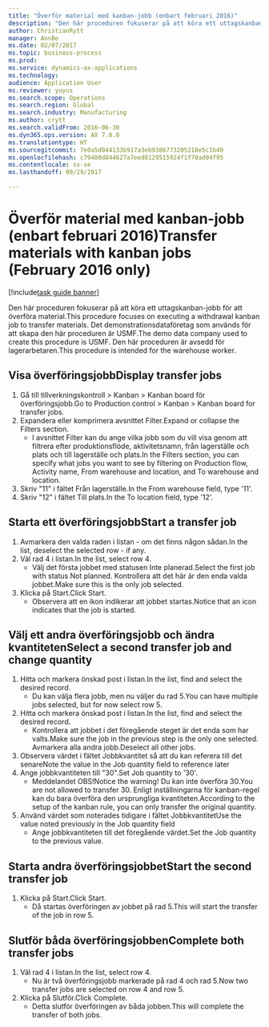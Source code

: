 ```yaml
--- 
title: "Överför material med kanban-jobb (enbart februari 2016)"
description: "Den här proceduren fokuserar på att köra ett uttagskanban-jobb för att överföra material."
author: ChristianRytt
manager: AnnBe
ms.date: 02/07/2017
ms.topic: business-process
ms.prod: 
ms.service: dynamics-ax-applications
ms.technology: 
audience: Application User
ms.reviewer: yuyus
ms.search.scope: Operations
ms.search.region: Global
ms.search.industry: Manufacturing
ms.author: crytt
ms.search.validFrom: 2016-06-30
ms.dyn365.ops.version: AX 7.0.0
ms.translationtype: HT
ms.sourcegitcommit: 7e0a5d044133b917a3eb9386773205218e5c1b40
ms.openlocfilehash: c79480d844627a7eed8129515924f1f70ad04f95
ms.contentlocale: sv-se
ms.lasthandoff: 09/29/2017

---
```

# <a name="transfer-materials-with-kanban-jobs-february-2016-only"></a><span data-ttu-id="83e59-103">Överför material med kanban-jobb (enbart februari 2016)</span><span class="sxs-lookup"><span data-stu-id="83e59-103">Transfer materials with kanban jobs (February 2016 only)</span></span>

[!include[task guide banner](../../includes/task-guide-banner.md)]

<span data-ttu-id="83e59-104">Den här proceduren fokuserar på att köra ett uttagskanban-jobb för att överföra material.</span><span class="sxs-lookup"><span data-stu-id="83e59-104">This procedure focuses on executing a withdrawal kanban job to transfer materials.</span></span> <span data-ttu-id="83e59-105">Det demonstrationsdataföretag som används för att skapa den här proceduren är USMF.</span><span class="sxs-lookup"><span data-stu-id="83e59-105">The demo data company used to create this procedure is USMF.</span></span> <span data-ttu-id="83e59-106">Den här proceduren är avsedd för lagerarbetaren.</span><span class="sxs-lookup"><span data-stu-id="83e59-106">This procedure is intended for the warehouse worker.</span></span>


## <a name="display-transfer-jobs"></a><span data-ttu-id="83e59-107">Visa överföringsjobb</span><span class="sxs-lookup"><span data-stu-id="83e59-107">Display transfer jobs</span></span>
1. <span data-ttu-id="83e59-108">Gå till tillverkningskontroll > Kanban > Kanban board för överföringsjobb.</span><span class="sxs-lookup"><span data-stu-id="83e59-108">Go to Production control > Kanban > Kanban board for transfer jobs.</span></span>
2. <span data-ttu-id="83e59-109">Expandera eller komprimera avsnittet Filter.</span><span class="sxs-lookup"><span data-stu-id="83e59-109">Expand or collapse the Filters section.</span></span>
    * <span data-ttu-id="83e59-110">I avsnittet Filter kan du ange vilka jobb som du vill visa genom att filtrera efter produktionsflöde, aktivitetsnamn, från lagerställe och plats och till lagerställe och plats.</span><span class="sxs-lookup"><span data-stu-id="83e59-110">In the Filters section, you can specify what jobs you want to see by filtering on Production flow, Activity name, From warehouse and location, and To warehouse and location.</span></span>  
3. <span data-ttu-id="83e59-111">Skriv "11" i fältet Från lagerställe.</span><span class="sxs-lookup"><span data-stu-id="83e59-111">In the From warehouse field, type '11'.</span></span>
4. <span data-ttu-id="83e59-112">Skriv "12" i fältet Till plats.</span><span class="sxs-lookup"><span data-stu-id="83e59-112">In the To location field, type '12'.</span></span>

## <a name="start-a-transfer-job"></a><span data-ttu-id="83e59-113">Starta ett överföringsjobb</span><span class="sxs-lookup"><span data-stu-id="83e59-113">Start a transfer job</span></span>
1. <span data-ttu-id="83e59-114">Avmarkera den valda raden i listan - om det finns någon sådan.</span><span class="sxs-lookup"><span data-stu-id="83e59-114">In the list, deselect the selected row - if any.</span></span>
2. <span data-ttu-id="83e59-115">Väl rad 4 i listan.</span><span class="sxs-lookup"><span data-stu-id="83e59-115">In the list, select row 4.</span></span>
    * <span data-ttu-id="83e59-116">Välj det första jobbet med statusen Inte planerad.</span><span class="sxs-lookup"><span data-stu-id="83e59-116">Select the first job with status Not planned.</span></span> <span data-ttu-id="83e59-117">Kontrollera att det här är den enda valda jobbet.</span><span class="sxs-lookup"><span data-stu-id="83e59-117">Make sure this is the only job selected.</span></span>  
3. <span data-ttu-id="83e59-118">Klicka på Start.</span><span class="sxs-lookup"><span data-stu-id="83e59-118">Click Start.</span></span>
    * <span data-ttu-id="83e59-119">Observera att en ikon indikerar att jobbet startas.</span><span class="sxs-lookup"><span data-stu-id="83e59-119">Notice that an icon indicates that the job is started.</span></span>  

## <a name="select-a-second-transfer-job-and-change-quantity"></a><span data-ttu-id="83e59-120">Välj ett andra överföringsjobb och ändra kvantiteten</span><span class="sxs-lookup"><span data-stu-id="83e59-120">Select a second transfer job and change quantity</span></span>
1. <span data-ttu-id="83e59-121">Hitta och markera önskad post i listan.</span><span class="sxs-lookup"><span data-stu-id="83e59-121">In the list, find and select the desired record.</span></span>
    * <span data-ttu-id="83e59-122">Du kan välja flera jobb, men nu väljer du rad 5.</span><span class="sxs-lookup"><span data-stu-id="83e59-122">You can have multiple jobs selected, but for now select row 5.</span></span>  
2. <span data-ttu-id="83e59-123">Hitta och markera önskad post i listan.</span><span class="sxs-lookup"><span data-stu-id="83e59-123">In the list, find and select the desired record.</span></span>
    * <span data-ttu-id="83e59-124">Kontrollera att jobbet i det föregående steget är det enda som har valts.</span><span class="sxs-lookup"><span data-stu-id="83e59-124">Make sure the job in the previous step is the only one selected.</span></span> <span data-ttu-id="83e59-125">Avmarkera alla andra jobb.</span><span class="sxs-lookup"><span data-stu-id="83e59-125">Deselect all other jobs.</span></span>  
3. <span data-ttu-id="83e59-126">Observera värdet i fältet Jobbkvantitet så att du kan referera till det senare</span><span class="sxs-lookup"><span data-stu-id="83e59-126">Note the value in the Job quantity field to reference later</span></span>
4. <span data-ttu-id="83e59-127">Ange jobbkvantiteten till "30".</span><span class="sxs-lookup"><span data-stu-id="83e59-127">Set Job quantity to '30'.</span></span>
    * <span data-ttu-id="83e59-128">Meddelandet OBS!</span><span class="sxs-lookup"><span data-stu-id="83e59-128">Notice the warning!</span></span> <span data-ttu-id="83e59-129">Du kan inte överföra 30.</span><span class="sxs-lookup"><span data-stu-id="83e59-129">You are not allowed to transfer 30.</span></span> <span data-ttu-id="83e59-130">Enligt inställningarna för kanban-regel kan du bara överföra den ursprungliga kvantiteten.</span><span class="sxs-lookup"><span data-stu-id="83e59-130">According to the setup of the kanban rule, you can only transfer the original quantity.</span></span>  
5. <span data-ttu-id="83e59-131">Använd värdet som noterades tidigare i fältet Jobbkvantitet</span><span class="sxs-lookup"><span data-stu-id="83e59-131">Use the value noted previously in the Job quantity field</span></span>
    * <span data-ttu-id="83e59-132">Ange jobbkvantiteten till det föregående värdet.</span><span class="sxs-lookup"><span data-stu-id="83e59-132">Set the Job quantity to the previous value.</span></span>  

## <a name="start-the-second-transfer-job"></a><span data-ttu-id="83e59-133">Starta andra överföringsjobbet</span><span class="sxs-lookup"><span data-stu-id="83e59-133">Start the second transfer job</span></span>
1. <span data-ttu-id="83e59-134">Klicka på Start.</span><span class="sxs-lookup"><span data-stu-id="83e59-134">Click Start.</span></span>
    * <span data-ttu-id="83e59-135">Då startas överföringen av jobbet på rad 5.</span><span class="sxs-lookup"><span data-stu-id="83e59-135">This will start the transfer of the job in row 5.</span></span>  

## <a name="complete-both-transfer-jobs"></a><span data-ttu-id="83e59-136">Slutför båda överföringsjobben</span><span class="sxs-lookup"><span data-stu-id="83e59-136">Complete both transfer jobs</span></span>
1. <span data-ttu-id="83e59-137">Väl rad 4 i listan.</span><span class="sxs-lookup"><span data-stu-id="83e59-137">In the list, select row 4.</span></span>
    * <span data-ttu-id="83e59-138">Nu är två överföringsjobb markerade på rad 4 och rad 5.</span><span class="sxs-lookup"><span data-stu-id="83e59-138">Now two transfer jobs are selected on row 4 and row 5.</span></span>  
2. <span data-ttu-id="83e59-139">Klicka på Slutför.</span><span class="sxs-lookup"><span data-stu-id="83e59-139">Click Complete.</span></span>
    * <span data-ttu-id="83e59-140">Detta slutför överföringen av båda jobben.</span><span class="sxs-lookup"><span data-stu-id="83e59-140">This will complete the transfer of both jobs.</span></span>  


